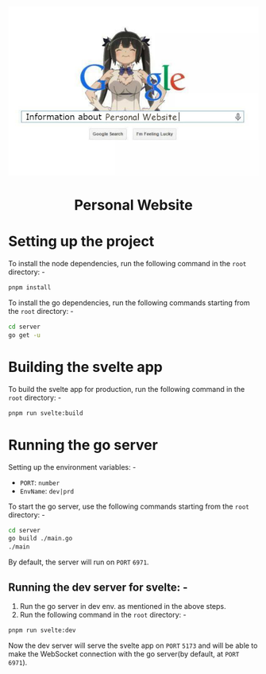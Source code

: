 <p align="center">
  <img src="PW-Info-Img.jpg" alt="Information about my personal website">
</p>

<h1 align="center">Personal Website</h1>

# Setting up the project

To install the node dependencies, run the following command in the `root` directory: -

```bash
pnpm install
```

To install the go dependencies, run the following commands starting from the `root` directory: -

```bash
cd server
go get -u
```

# Building the svelte app

To build the svelte app for production, run the following command in the `root` directory: -

```bash
pnpm run svelte:build
```

# Running the go server

Setting up the environment variables: -

<ul>
    <li><code>PORT</code>: <code>number</code></li>
    <li><code>EnvName</code>: <code>dev|prd</code></li>
</ul>

To start the go server, use the following commands starting from the `root` directory: -

```bash
cd server
go build ./main.go
./main
```

By default, the server will run on `PORT` `6971`.

## Running the dev server for svelte: -

1. Run the go server in dev env. as mentioned in the above steps.
2. Run the following command in the `root` directory: -

```bash
pnpm run svelte:dev
```

Now the dev server will serve the svelte app on `PORT` `5173` and will be able to make the WebSocket
connection with the go server(by default, at `PORT` `6971`).
